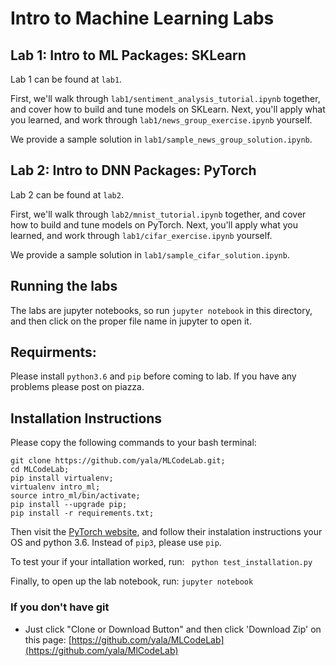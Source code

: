 # Intro to Machine Learning Labs

## Lab 1: Intro to ML Packages: SKLearn
Lab 1 can be found at `lab1`.

First, we'll walk through `lab1/sentiment_analysis_tutorial.ipynb` together, and cover how to build and tune models on SKLearn. Next, you'll apply what you learned, and work through `lab1/news_group_exercise.ipynb` yourself.

We provide a sample solution in `lab1/sample_news_group_solution.ipynb`.

## Lab 2: Intro to DNN Packages: PyTorch
Lab 2 can be found at `lab2`.

First, we'll walk through `lab2/mnist_tutorial.ipynb` together, and cover how to build and tune models on PyTorch. Next, you'll apply what you learned, and work through `lab1/cifar_exercise.ipynb` yourself.

We provide a sample solution in `lab1/sample_cifar_solution.ipynb`.


## Running the labs
The labs are jupyter notebooks, so run `jupyter notebook` in this directory, and then click on the proper file name in jupyter to open it.


## Requirments:
Please install `python3.6` and `pip` before coming to lab. If you have any problems please post on piazza.


## Installation Instructions
Please copy the following commands to your bash terminal:

```
git clone https://github.com/yala/MLCodeLab.git;
cd MLCodeLab;
pip install virtualenv;
virtualenv intro_ml;
source intro_ml/bin/activate;
pip install --upgrade pip;
pip install -r requirements.txt;
```

Then visit the [PyTorch website](https://pytorch.org/), and follow their instalation instructions your OS and python 3.6.
Instead of `pip3`, please use `pip`.

To test your if your intallation worked,
run:
` python test_installation.py`

Finally, to open up the lab notebook, run:
```jupyter notebook```



### If you don't have git
- Just click "Clone or Download Button" and then click 'Download Zip' on this page: [https://github.com/yala/MLCodeLab](https://github.com/yala/MlCodeLab)
